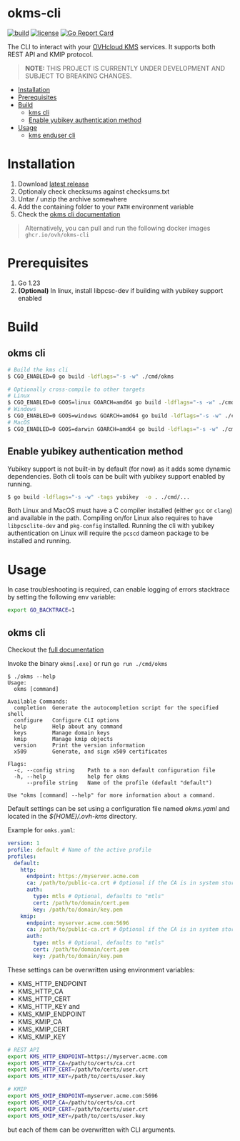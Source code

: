 # okms-cli
[![build](https://github.com/ovh/okms-cli/actions/workflows/main-branch.yaml/badge.svg?branch=main)](https://github.com/ovh/okms-cli/actions/workflows/main-branch.yaml)
[![license](https://img.shields.io/badge/license-Apache%202.0-red.svg?style=flat)](https://raw.githubusercontent.com/ovh/okms-sdk-go/master/LICENSE) [![Go Report Card](https://goreportcard.com/badge/github.com/ovh/okms-cli)](https://goreportcard.com/report/github.com/ovh/okms-cli)

The CLI to interact with your [OVHcloud KMS](https://help.ovhcloud.com/csm/en-ie-kms-quick-start?id=kb_article_view&sysparm_article=KB0063362) services.
It supports both REST API and KMIP protocol.

> **NOTE:** THIS PROJECT IS CURRENTLY UNDER DEVELOPMENT AND SUBJECT TO BREAKING CHANGES.

<!-- TOC start (generated with https://github.com/derlin/bitdowntoc) -->

- [Installation](#installation)
- [Prerequisites](#prerequisites)
- [Build](#build)
   * [kms cli](#kms-cli)
   * [Enable yubikey authentication method](#enable-yubikey-authentication-method)
- [Usage](#usage)
   * [kms enduser cli](#kms-enduser-cli)

<!-- TOC end -->

<!-- TOC --><a name="installation"></a>
# Installation
1. Download [latest release](https://github.com/ovh/okms-cli/releases/latest)
2. Optionaly check checksums against checksums.txt
3. Untar / unzip the archive somewhere
4. Add the containing folder to your `PATH` environment variable
5. Check the [okms cli documentation](./doc/okms.md)

> Alternatively, you can pull and run the following docker images `ghcr.io/ovh/okms-cli`

<!-- TOC --><a name="prerequisites"></a>
# Prerequisites

1. Go 1.23
2. **(Optional)** In linux, install libpcsc-dev if building with yubikey support enabled

<!-- TOC --><a name="build"></a>
# Build

<!-- TOC --><a name="kms-cli"></a>
## okms cli

```bash
# Build the kms cli
$ CGO_ENABLED=0 go build -ldflags="-s -w" ./cmd/okms

# Optionally cross-compile to other targets
# Linux
$ CGO_ENABLED=0 GOOS=linux GOARCH=amd64 go build -ldflags="-s -w" ./cmd/okms
# Windows
$ CGO_ENABLED=0 GOOS=windows GOARCH=amd64 go build -ldflags="-s -w" ./cmd/okms
# MacOS
$ CGO_ENABLED=0 GOOS=darwin GOARCH=amd64 go build -ldflags="-s -w" ./cmd/okms
```

<!-- TOC --><a name="enable-yubikey-authentication-method"></a>
## Enable yubikey authentication method
Yubikey support is not built-in by default (for now) as it adds some dynamic dependencies. Both cli tools can be built with
yubikey support enabled by running.
```bash
$ go build -ldflags="-s -w" -tags yubikey  -o . ./cmd/...
```
Both Linux and MacOS must have a C compiler installed (either `gcc` or `clang`) and available in the path.
Compiling on/for Linux also requires to have `libpcsclite-dev` and `pkg-config` installed.
Running the cli with yubikey authentication on Linux will require the `pcscd` dameon package to be installed and running.

<!-- TOC --><a name="usage"></a>
# Usage

In case troubleshooting is required, can enable logging of errors stacktrace by setting the following env variable:
```bash
export GO_BACKTRACE=1
```

<!-- TOC --><a name="kms-enduser-cli"></a>
## okms cli

Checkout the [full documentation](./doc/okms.md)

Invoke the binary `okms[.exe]` or run `go run ./cmd/okms`

```
$ ./okms --help            
Usage:
  okms [command]

Available Commands:
  completion  Generate the autocompletion script for the specified shell
  configure   Configure CLI options
  help        Help about any command
  keys        Manage domain keys
  kmip        Manage kmip objects
  version     Print the version information
  x509        Generate, and sign x509 certificates

Flags:
  -c, --config string    Path to a non default configuration file
  -h, --help             help for okms
      --profile string   Name of the profile (default "default")

Use "okms [command] --help" for more information about a command.
```

Default settings can be set using a configuration file named _okms.yaml_ and located in the _${HOME}/.ovh-kms_ directory.

Example for `omks.yaml`:

```yaml
version: 1
profile: default # Name of the active profile
profiles:
  default:
    http:
      endpoint: https://myserver.acme.com
      ca: /path/to/public-ca.crt # Optional if the CA is in system store
      auth:
        type: mtls # Optional, defaults to "mtls"
        cert: /path/to/domain/cert.pem
        key: /path/to/domain/key.pem
    kmip:
      endpoint: myserver.acme.com:5696
      ca: /path/to/public-ca.crt # Optional if the CA is in system store
      auth:
        type: mtls # Optional, defaults to "mtls"
        cert: /path/to/domain/cert.pem
        key: /path/to/domain/key.pem
```

These settings can be overwritten using environment variables:

- KMS_HTTP_ENDPOINT
- KMS_HTTP_CA
- KMS_HTTP_CERT
- KMS_HTTP_KEY
and
- KMS_KMIP_ENDPOINT
- KMS_KMIP_CA
- KMS_KMIP_CERT
- KMS_KMIP_KEY

```bash
# REST API
export KMS_HTTP_ENDPOINT=https://myserver.acme.com
export KMS_HTTP_CA=/path/to/certs/ca.crt
export KMS_HTTP_CERT=/path/to/certs/user.crt
export KMS_HTTP_KEY=/path/to/certs/user.key

# KMIP
export KMS_KMIP_ENDPOINT=myserver.acme.com:5696
export KMS_KMIP_CA=/path/to/certs/ca.crt
export KMS_KMIP_CERT=/path/to/certs/user.crt
export KMS_KMIP_KEY=/path/to/certs/user.key
```

but each of them can be overwritten with CLI arguments.
